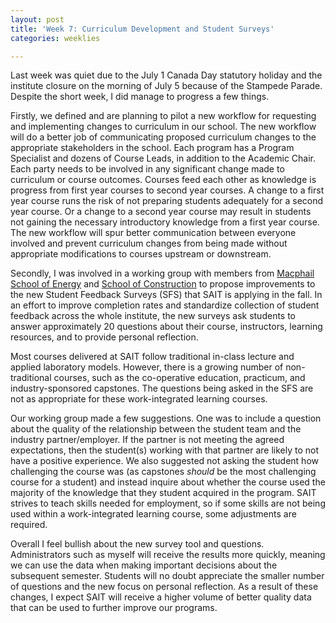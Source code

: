 ```yaml
---
layout: post
title: 'Week 7: Curriculum Development and Student Surveys'
categories: weeklies

---
```

Last week was quiet due to the July 1 Canada Day statutory holiday and the institute closure on the morning of July 5 because of the Stampede Parade. Despite the short week, I did manage to progress a few things.

Firstly, we defined and are planning to pilot a new workflow for requesting and implementing changes to curriculum in our school. The new workflow will do a better job of communicating proposed curriculum changes to the appropriate stakeholders in the school. Each program has a Program Specialist and dozens of Course Leads, in addition to the Academic Chair. Each party needs to be involved in any significant change made to curriculum or course outcomes. Courses feed each other as knowledge is progress from first year courses to second year courses. A change to a first year course runs the risk of not preparing students adequately for a second year course. Or a change to a second year course may result in students not gaining the necessary introductory knowledge from a first year course. The new workflow will spur better communication between everyone involved and prevent curriculum changes from being made without appropriate modifications to courses upstream or downstream.

Secondly, I was involved in a working group with members from [Macphail School of Energy](https://www.sait.ca/about-sait/who-we-are/sait-schools/macphail-school-of-energy) and [School of Construction](https://www.sait.ca/about-sait/who-we-are/sait-schools/school-of-construction) to propose improvements to the new Student Feedback Surveys (SFS) that SAIT is applying in the fall. In an effort to improve completion rates and standardize collection of student feedback across the whole institute, the new surveys ask students to answer approximately 20 questions about their course, instructors, learning resources, and to provide personal reflection.

Most courses delivered at SAIT follow traditional in-class lecture and applied laboratory models. However, there is a growing number of non-traditional courses, such as the co-operative education, practicum, and industry-sponsored capstones. The questions being asked in the SFS are not as appropriate for these work-integrated learning courses.

Our working group made a few suggestions. One was to include a question about the quality of the relationship between the student team and the industry partner/employer. If the partner is not meeting the agreed expectations, then the student(s) working with that partner are likely to not have a positive experience. We also suggested not asking the student how challenging the course was (as capstones _should_ be the most challenging course for a student) and instead inquire about whether the course used the majority of the knowledge that they student acquired in the program. SAIT strives to teach skills needed for employment, so if some skills are not being used within a work-integrated learning course, some adjustments are required.

Overall I feel bullish about the new survey tool and questions. Administrators such as myself will receive the results more quickly, meaning we can use the data when making important decisions about the subsequent semester. Students will no doubt appreciate the smaller number of questions and the new focus on personal reflection. As a result of these changes, I expect SAIT will receive a higher volume of better quality data that can be used to further improve our programs.